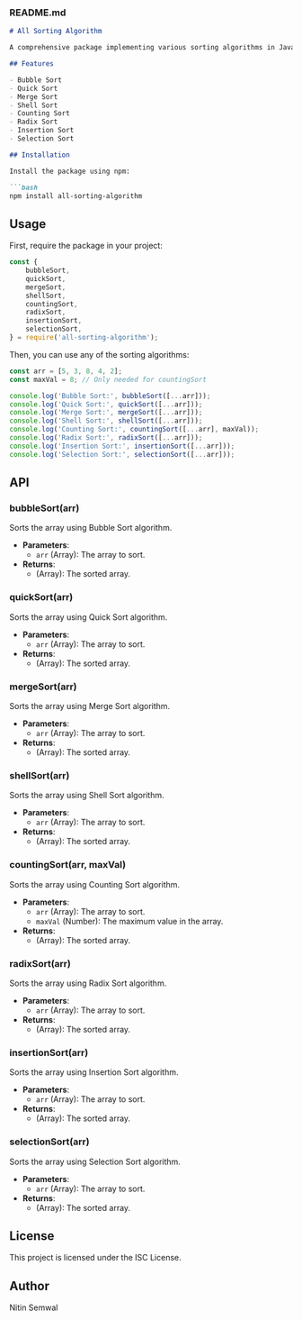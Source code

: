 ### README.md

```markdown
# All Sorting Algorithm

A comprehensive package implementing various sorting algorithms in JavaScript.

## Features

- Bubble Sort
- Quick Sort
- Merge Sort
- Shell Sort
- Counting Sort
- Radix Sort
- Insertion Sort
- Selection Sort

## Installation

Install the package using npm:

```bash
npm install all-sorting-algorithm
```

## Usage

First, require the package in your project:

```javascript
const {
    bubbleSort,
    quickSort,
    mergeSort,
    shellSort,
    countingSort,
    radixSort,
    insertionSort,
    selectionSort,
} = require('all-sorting-algorithm');
```

Then, you can use any of the sorting algorithms:

```javascript
const arr = [5, 3, 8, 4, 2];
const maxVal = 8; // Only needed for countingSort

console.log('Bubble Sort:', bubbleSort([...arr]));
console.log('Quick Sort:', quickSort([...arr]));
console.log('Merge Sort:', mergeSort([...arr]));
console.log('Shell Sort:', shellSort([...arr]));
console.log('Counting Sort:', countingSort([...arr], maxVal));
console.log('Radix Sort:', radixSort([...arr]));
console.log('Insertion Sort:', insertionSort([...arr]));
console.log('Selection Sort:', selectionSort([...arr]));
```

## API

### bubbleSort(arr)

Sorts the array using Bubble Sort algorithm.

- **Parameters**:
  - `arr` (Array): The array to sort.
- **Returns**:
  - (Array): The sorted array.

### quickSort(arr)

Sorts the array using Quick Sort algorithm.

- **Parameters**:
  - `arr` (Array): The array to sort.
- **Returns**:
  - (Array): The sorted array.

### mergeSort(arr)

Sorts the array using Merge Sort algorithm.

- **Parameters**:
  - `arr` (Array): The array to sort.
- **Returns**:
  - (Array): The sorted array.

### shellSort(arr)

Sorts the array using Shell Sort algorithm.

- **Parameters**:
  - `arr` (Array): The array to sort.
- **Returns**:
  - (Array): The sorted array.

### countingSort(arr, maxVal)

Sorts the array using Counting Sort algorithm.

- **Parameters**:
  - `arr` (Array): The array to sort.
  - `maxVal` (Number): The maximum value in the array.
- **Returns**:
  - (Array): The sorted array.

### radixSort(arr)

Sorts the array using Radix Sort algorithm.

- **Parameters**:
  - `arr` (Array): The array to sort.
- **Returns**:
  - (Array): The sorted array.

### insertionSort(arr)

Sorts the array using Insertion Sort algorithm.

- **Parameters**:
  - `arr` (Array): The array to sort.
- **Returns**:
  - (Array): The sorted array.

### selectionSort(arr)

Sorts the array using Selection Sort algorithm.

- **Parameters**:
  - `arr` (Array): The array to sort.
- **Returns**:
  - (Array): The sorted array.

## License

This project is licensed under the ISC License.

## Author

Nitin Semwal
```

